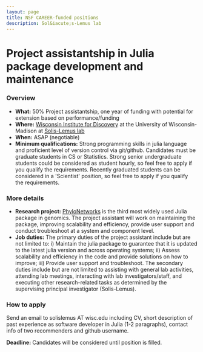 ```yaml
---
layout: page
title: NSF CAREER-funded positions
description: Sol&iacute;s-Lemus lab
---
```


# Project assistantship in Julia package development and maintenance

### Overview 

- **What:** 50% Project assistantship, one year of funding with potential for extension based on performance/funding
- **Where:** [Wisconsin Institute for Discovery](https://wid.wisc.edu) at the University of Wisconsin-Madison at [Solis-Lemus lab](https://solislemuslab.github.io/)
- **When:** ASAP (negotiable)
- **Minimum qualifications:** Strong programming skills in julia language and proficient level of version control via git/github. Candidates must be graduate students in CS or Statistics. Strong senior undergraduate students could be considered as student hourly, so feel free to apply if you qualify the requirements. Recently graduated students can be considered in a 'Scientist' position, so feel free to apply if you qualify the requirements.

### More details

- **Research project:** [PhyloNetworks](https://github.com/crsl4/PhyloNetworks.jl) is the third most widely used Julia package in genomics. The project assistant will work on maintaining the package, improving scalability and efficiency, provide user support and conduct troubleshoot at a system and component level.
- **Job duties:** The primary duties of the project assistant include but are not limited to: i) Maintain the julia package to guarantee that it is updated to the latest julia version and across operating systems; ii) Assess scalability and efficiency in the code and provide solutions on how to improve; iii) Provide user support and troubleshoot. The secondary duties include but are not limited to assisting with general lab activities, attending lab meetings, interacting with lab investigators/staff, and executing other research-related tasks as determined by the supervising principal investigator (Solis-Lemus).

### How to apply
Send an email to solislemus AT wisc.edu including CV, short description of past experience as software developer in Julia (1-2 paragraphs), contact info of two recommenders and github username.

**Deadline:** Candidates will be considered until position is filled.